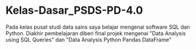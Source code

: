 # Kelas-Dasar_PSDS-PD-4.0
Pada kelas pusat studi data sains saya belajar mengenai software SQL dan Python. Diakhir pembelajaran diberi final projek mengenai "Data Analysis using SQL Queries" dan "Data Analysis Python Pandas DataFrame"
